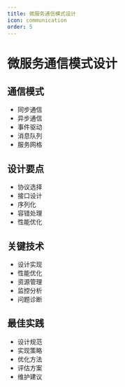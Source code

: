 ```yaml
---
title: 微服务通信模式设计
icon: communication
order: 5
---
```


# 微服务通信模式设计

## 通信模式
- 同步通信
- 异步通信
- 事件驱动
- 消息队列
- 服务网格

## 设计要点
- 协议选择
- 接口设计
- 序列化
- 容错处理
- 性能优化

## 关键技术
- 设计实现
- 性能优化
- 资源管理
- 监控分析
- 问题诊断

## 最佳实践
- 设计规范
- 实现策略
- 优化方法
- 评估方案
- 维护建议
